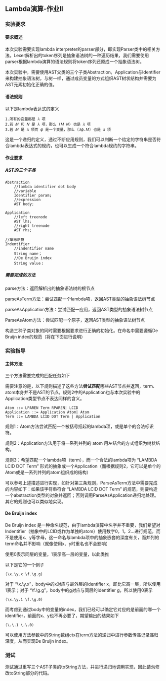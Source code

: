 ## Lambda演算-作业II

### 实验要求

#### 要求概述

本次实验需要实现lambda interpreter的parser部分，即实现Parser类中的相关方法。Lexer解析出的token序列是抽象语法树的一种遍历结果，我们需要使用parser根据lambda演算的语法规则将token序列还原成一个抽象语法树。

本次实验中，需要使用AST父类的三个子类Abstraction，Application与Identifier来构建抽象语法树，与树一样，通过成员变量的方式组织AST树状结构并需要为AST元素初始化正确的值。

#### 语法规则

以下是lambda表达式的定义

```
1.所有的变量都是 𝜆 项
2.若 𝑀 和 𝑁 是 𝜆 项，那么 (𝑀 𝑁) 也是 𝜆 项
3.若 𝑀 是 𝜆 项而 𝜙 是一个变量，那么 (𝜆𝜙.𝑀) 也是 𝜆 项
```

这是一个递归的定义，通过不断应用规则，我们可以判断一个给定的字符串是否符合lambda表达式的规约，也可以生成一个符合lambda规约的字符串。

#### 作业要求

##### AST的三个子类

```
Abstraction 
    //lambda identifier dot body
    //variable
    Identifier param;
    //expression
    AST body;
    
Application
    //left treenode
    AST lhs;
    //right treenode
    AST rhs;

//单标识符
Indentifier
    //indentifier name
    String name；
    //De Bruijn index
    String value；
```

##### 需要完成的方法

parse方法：返回解析出的抽象语法树的根节点

parseAsTerm方法：尝试匹配一个lambda项，返回AST类型的抽象语法树节点

parseAsApplication方法：尝试匹配一应用，返回AST类型的抽象语法树节点

ParseAsAtom方法：尝试匹配一个原子，返回AST类型的抽象语法树节点

构造三种子类对象的同时需要根据要求进行正确的初始化。在命名中需要遵循De Bruijn index的规范（将在下面进行说明）

### 实验指导

#### 主体方法

三个方法需要完成的匹配任务如下

需要注意的是，以下规则描述了这些方法**尝试匹配**哪些AST节点并返回，term、atom本身并不是AST的节点。规则2中的Application也与本次实验中的Application类型节点不表达同样的含义。

```
Atom ::= LPAREN Term RPAREN| LCID
Application ::= Application Atom| Atom
Term ::= LAMBDA LCID DOT Term | Application
```

规则1：Atom方法尝试匹配一个被括号括起的lambda项，或是单个的合法标识符。

规则2：Application方法用于将一系列并列的 atom 用左结合的方式组织为树状结构。

规则3：希望匹配一个lambda项（term），而一个合法的lambda项为 “LAMBDA LCID DOT Term”  形式的抽象或一个Application（而根据规则2，它可以是单个的Atom或是一系列并列的atom组织成的结构）

可以参考上述描述进行实现，如针对第三条规则，ParseAsTerm方法中需要完成的内容如下：如果该字符串符合 “LAMBDA LCID DOT Term” 的规范，则要构造一个abstraction类型的对象并返回；否则调用ParseAsApplication递归地处理。其它的规则也可以类似地实现。

#### De Bruijn index

De Bruijn index 是一种命名规范，由于lambda演算中名字并不重要，我们希望对Indentifier（抽象中的LCID或作为单独的atom）使用数字0，1，2...进行规范，而不是使用x、y等字母，这一命名与lambda项中的抽象嵌套的深度有关，而并列的term命名并不影响（就像使用x、y时重名也不会影响）

使用0表示同层的变量，1表示高一层的变量，以此类推

以下是它的一个例子

```
(\x.\y.x \f.\g.g)
```

对于 “\x.\y.x”，body中的x对应与最外层的identifier x，即比它高一层，所以使用1表示；对于 “\f.\g.g”，body中的g对应与同层的identifier g，所以使用0表示

```
(\x.\y.1 \f.\g.0)
```

而考虑到通过body中的变量的index，我们已经可以确定它对应的是前面的哪一个identifier，前面的x、y也不再必要了，期望输出的结果如下

```
(\.\.1 \.\.0)
```

可以使用方法参数中的String数组ctx在term方法的递归中进行参数传递记录递归深度，从而实现De Bruijn index。

### 测试

测试通过重写三个AST子类的toString方法，并进行递归地调用实现，因此请勿修改toString部分的代码。